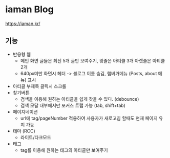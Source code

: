 # iaman Blog

https://iaman.kr/

## 기능

- 반응형 웹
  - 메인 화면 글들은 최신 5개 글만 보여주기, 윗줄은 아티클 3개 아랫줄은 아티클 2개
  - 640px미만 화면시 헤더 -> 블로그 이름 숨김, 햄버거메뉴 (Posts, about 메뉴) 표시
- 아티클 부제목 클릭시 스크롤
- 찾기버튼
  - 검색을 이용해 원하는 아티클을 쉽게 찾을 수 있다. (debounce)
  - 검색 모달 내부에서만 포커스 트랩 가능 (tab, shift+tab)
- 페이지네이션
  - url에 tag/pageNumber 적용하여 사용자가 새로고침 할때도 현재 페이지 유지 가능
- 테마 (RCC)
  - 라이트/다크모드
- 태그
  - tag를 이용해 원하는 태그의 아티클만 보여주기
